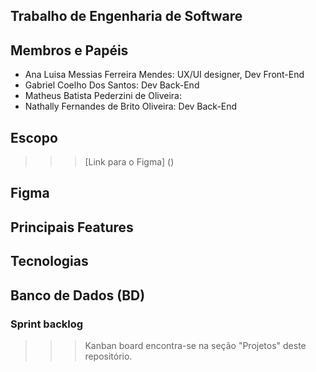 ## Trabalho de Engenharia de Software

## Membros e Papéis
- Ana Luisa Messias Ferreira Mendes: UX/UI designer, Dev Front-End
- Gabriel Coelho Dos Santos: Dev Back-End
- Matheus Batista Pederzini de Oliveira: 
- Nathally Fernandes de Brito Oliveira: Dev Back-End


## Escopo
>>> [Link para o Figma] ()


## Figma



## Principais Features



## Tecnologias



## Banco de Dados (BD)



### Sprint backlog
>>> Kanban board encontra-se na seção "Projetos" deste repositório.

